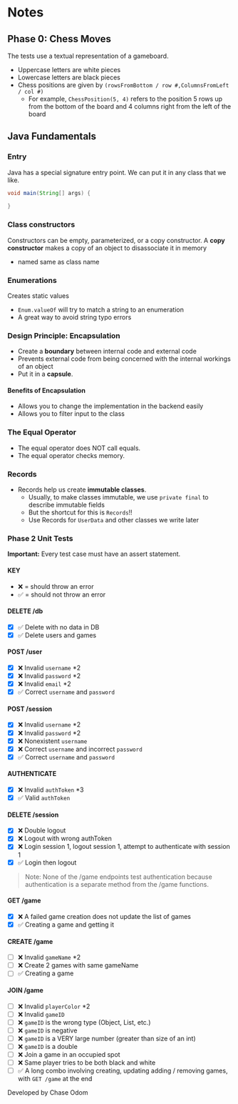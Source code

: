 # Notes

## Phase 0: Chess Moves

The tests use a textual representation of a gameboard.

- Uppercase letters are white pieces
- Lowercase letters are black pieces
- Chess positions are given by `(rowsFromBottom / row #,ColumnsFromLeft / col #)`
  - For example, `ChessPosition(5, 4)` refers to the position 5 rows up from the bottom of the board and 4 columns right from the left of the board

## Java Fundamentals

### Entry

Java has a special signature entry point. We can put it in any class that we like.
```java
void main(String[] args) {
    
}
```

### Class constructors

Constructors can be empty, parameterized, or a copy constructor. A **copy constructor** makes a copy of an object to disassociate it in memory

- named same as class name

### Enumerations

Creates static values
- `Enum.valueOf` will try to match a string to an enumeration
- A great way to avoid string typo errors

### Design Principle: Encapsulation

- Create a **boundary** between internal code and external code
- Prevents external code from being concerned with the internal workings of an object
- Put it in a **capsule**.

#### Benefits of Encapsulation

- Allows you to change the implementation in the backend easily
- Allows you to filter input to the class

### The Equal Operator

- The equal operator does NOT call equals.
- The equal operator checks memory.

### Records

- Records help us create **immutable classes**.
  - Usually, to make classes immutable, we use `private final` to describe immutable fields
  - But the shortcut for this is `Records`!!
  - Use Records for `UserData` and other classes we write later

### Phase 2 Unit Tests

**Important:** Every test case must have an assert statement.

#### KEY
- ❌ = should throw an error
- ✅ = should not throw an error

#### DELETE /db

- [x] ✅ Delete with no data in DB
- [x] ✅ Delete users and games

#### POST /user

- [x] ❌ Invalid `username` *2
- [x] ❌ Invalid `password` *2
- [x] ❌ Invalid `email` *2
- [x] ✅ Correct `username` and `password`

#### POST /session

- [x] ❌ Invalid `username` *2
- [x] ❌ Invalid `password` *2
- [x] ❌ Nonexistent `username`
- [x] ❌ Correct `username` and incorrect `password`
- [x] ✅ Correct `username` and `password`

#### AUTHENTICATE

- [x] ❌ Invalid `authToken` *3
- [x] ✅ Valid `authToken`

#### DELETE /session

- [x] ❌ Double logout
- [x] ❌ Logout with wrong authToken
- [x] ❌ Login session 1, logout session 1, attempt to authenticate with session 1
- [x] ✅ Login then logout

> Note: None of the /game endpoints test authentication because authentication is a separate method from the /game functions.

#### GET /game

- [x] ❌ A failed game creation does not update the list of games
- [x] ✅ Creating a game and getting it

#### CREATE /game

- [ ] ❌ Invalid `gameName` *2
- [ ] ❌ Create 2 games with same gameName
- [ ] ✅ Creating a game

#### JOIN /game

- [ ] ❌ Invalid `playerColor` *2
- [ ] ❌ Invalid `gameID`
- [ ] ❌ `gameID` is the wrong type (Object, List, etc.)
- [ ] ❌ `gameID` is negative
- [ ] ❌ `gameID` is a VERY large number (greater than size of an int)
- [ ] ❌ `gameID` is a double
- [ ] ❌ Join a game in an occupied spot
- [ ] ❌ Same player tries to be both black and white
- [ ] ✅ A long combo involving creating, updating adding / removing games, with `GET /game` at the end

Developed by Chase Odom
